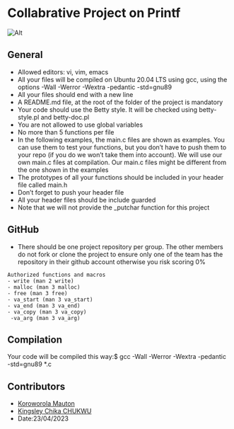# Collabrative Project on Printf
![Alt](https://s3.amazonaws.com/intranet-projects-files/holbertonschool-low_level_programming/228/printf.png "Title")

## General
- Allowed editors: vi, vim, emacs
- All your files will be compiled on Ubuntu 20.04 LTS using gcc, using the options -Wall -Werror -Wextra -pedantic -std=gnu89
- All your files should end with a new line
- A README.md file, at the root of the folder of the project is mandatory
- Your code should use the Betty style. It will be checked using betty-style.pl and betty-doc.pl
- You are not allowed to use global variables
- No more than 5 functions per file
- In the following examples, the main.c files are shown as examples. You can use them to test your functions, but you don’t have to push them to your repo (if you do we won’t take them into account). We will use our own main.c files at compilation. Our main.c files might be different from the one shown in the examples
- The prototypes of all your functions should be included in your header file called main.h
- Don’t forget to push your header file
- All your header files should be include guarded
- Note that we will not provide the _putchar function for this project

## GitHub
- There should be one project repository per group. The other members do not fork or clone the project to ensure only one of the team has the repository in their github account otherwise you risk scoring 0%

~~~~
Authorized functions and macros
- write (man 2 write)
- malloc (man 3 malloc)
- free (man 3 free)
- va_start (man 3 va_start)
- va_end (man 3 va_end)
- va_copy (man 3 va_copy)
 -va_arg (man 3 va_arg)
~~~~

## Compilation
Your code will be compiled this way:$ gcc -Wall -Werror -Wextra -pedantic -std=gnu89 *.c

## Contributors
* [Koroworola Mauton](https://github.com/Kofoworola001 "Kofoworola001")
* [Kingsley Chika CHUKWU](https://github.com/KingVik-Planet "Kingsley Chika CHUKWU")
* Date:23/04/2023		

